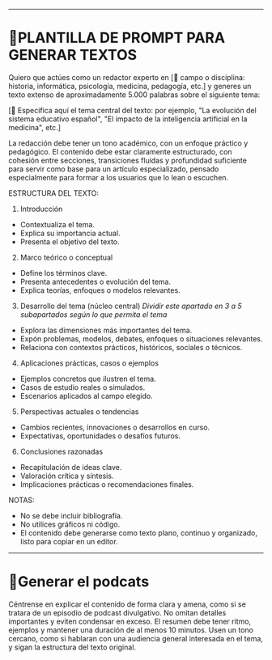***
# 💠PLANTILLA DE PROMPT PARA GENERAR TEXTOS
Quiero que actúes como un redactor experto en [📌 campo o disciplina: historia, informática, psicología, medicina, pedagogía, etc.]
y generes un texto extenso de aproximadamente 5.000 palabras sobre el siguiente tema:

[📌 Especifica aquí el tema central del texto: por ejemplo, "La evolución del sistema educativo español", "El impacto de la inteligencia artificial en la medicina", etc.]

La redacción debe tener un tono académico, con un enfoque práctico y pedagógico. 
El contenido debe estar claramente estructurado, con cohesión entre secciones, transiciones fluidas 
y profundidad suficiente para servir como base para un artículo especializado, pensado especialmente 
para formar a los usuarios que lo lean o escuchen.

ESTRUCTURA DEL TEXTO:

1. Introducción
- Contextualiza el tema.
- Explica su importancia actual.
- Presenta el objetivo del texto.

2. Marco teórico o conceptual
- Define los términos clave.
- Presenta antecedentes o evolución del tema.
- Explica teorías, enfoques o modelos relevantes.

3. Desarrollo del tema (núcleo central)
*Dividir este apartado en 3 a 5 subapartados según lo que permita el tema*
- Explora las dimensiones más importantes del tema.
- Expón problemas, modelos, debates, enfoques o situaciones relevantes.
- Relaciona con contextos prácticos, históricos, sociales o técnicos.

4. Aplicaciones prácticas, casos o ejemplos
- Ejemplos concretos que ilustren el tema.
- Casos de estudio reales o simulados.
- Escenarios aplicados al campo elegido.

5. Perspectivas actuales o tendencias
- Cambios recientes, innovaciones o desarrollos en curso.
- Expectativas, oportunidades o desafíos futuros.

6. Conclusiones razonadas
- Recapitulación de ideas clave.
- Valoración crítica y síntesis.
- Implicaciones prácticas o recomendaciones finales.

NOTAS:
- No se debe incluir bibliografía.
- No utilices gráficos ni código.
- El contenido debe generarse como texto plano, continuo y organizado, listo para copiar en un editor.  

***  

# 💠Generar el podcats
Céntrense en explicar el contenido de forma clara y amena, como si se tratara de un episodio de podcast divulgativo. No omitan detalles importantes y eviten condensar en exceso. El resumen debe tener ritmo, ejemplos y mantener una duración de al menos 10 minutos. Usen un tono cercano, como si hablaran con una audiencia general interesada en el tema, y sigan la estructura del texto original.